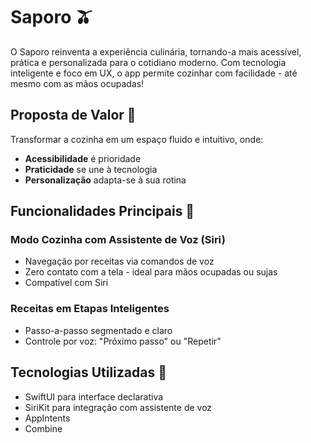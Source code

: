 # Saporo 🫒

O Saporo reinventa a experiência culinária, tornando-a mais acessível, prática e personalizada para o cotidiano moderno. Com tecnologia inteligente e foco em UX, o app permite cozinhar com facilidade - até mesmo com as mãos ocupadas!

## Proposta de Valor  🍳
Transformar a cozinha em um espaço fluido e intuitivo, onde:
- **Acessibilidade** é prioridade  
- **Praticidade** se une à tecnologia  
- **Personalização** adapta-se à sua rotina  

## Funcionalidades Principais  📲

### Modo Cozinha com Assistente de Voz (Siri)
- Navegação por receitas via comandos de voz  
- Zero contato com a tela - ideal para mãos ocupadas ou sujas  
- Compatível com Siri  

### Receitas em Etapas Inteligentes
- Passo-a-passo segmentado e claro  
- Controle por voz: "Próximo passo" ou "Repetir"  
  
## Tecnologias Utilizadas  🍎
- SwiftUI para interface declarativa  
- SiriKit para integração com assistente de voz
- AppIntents
- Combine
